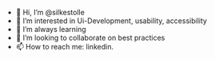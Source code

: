 - 👋 Hi, I’m @silkestolle
- 👀 I’m interested in Ui-Development, usability, accessibility
- 🌱 I’m always learning
- 💞️ I’m looking to collaborate on best practices
- 📫 How to reach me: linkedin. 
